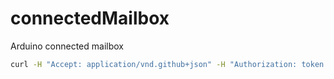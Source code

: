 # connectedMailbox
Arduino connected mailbox

```bash
curl -H "Accept: application/vnd.github+json" -H "Authorization: token <TOKEN>" --request POST --data '{"event_type": "do-something", "client_payload": { "content": "Strawberry"}}' https://api.github.com/repos/lostsh/connectedMailbox/dispatches
```
